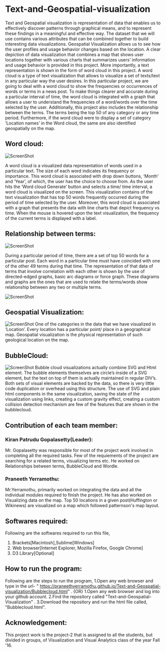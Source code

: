 # Text-and-Geospatial-visualization


Text and Geospatial visualization is representation of data that enables us to effectively discover patterns through graphical means, and to represent these findings in a meaningful and effective way. The dataset that we will use contains various attributes that can be combined together to build interesting data visualizations. Geospatial Visualization allows us to see how the user profiles and usage behavior changes based on the location. A clear depiction of data visualization that combines a map that shows user locations together with various charts that summarizes users’ information and usage behavior is provided in this project. More importantly, a text representation is shown in the form of word cloud in this project. A word cloud is a type of text visualization that allows to visualize a set of texts/text in any particular way the user desires. In this particular project, we are going to deal with a word cloud to show the frequencies or occurrences of words or terms in a news post. To make things clearer and accurate during a particular interval of time, the word cloud is integrated with a graph that allows a user to understand the frequencies of a word/words over the time selected by the user. Additionally, this project also includes the relationship between the terms. The terms being the top 50 of any category or any time period. Furthermore, if the word cloud were to display a set of category ‘Location names’ in the Word cloud, the same are also identified geospatially on the map.

## Word cloud:

![ScreenShot](https://github.com/praneethyerramothu/Text-and-Geospatial-visualization/blob/master/IMG%20SRC/Screen%20Shot%202016-11-14%20at%2013.10.28.png)

A word cloud is a visualized data representation of words used in a particular text. The size of each word indicates its frequency or importance. This word cloud is associated with drop down buttons, ‘Month’ and ‘Year’, of which, the user has the choice to choose from. As the user hits the ‘Word cloud Generate’ button and selects a time/ time interval, a word cloud is visualized on the screen. This visualization contains of the text visualization that has top 50 words frequently occurred during the period of time selected by the user. Moreover, this word cloud is associated with a graph that presents the data with line charts that depict frequency vs time. When the mouse is hovered upon the text visualization, the frequency of the current terms is displayed with a label.

## Relationship between terms:

![ScreenShot](https://github.com/praneethyerramothu/Text-and-Geospatial-visualization/blob/master/IMG%20SRC/Screen%20Shot%202016-11-14%20at%2013.10.59.png)

During a particular period of time, there are a set of top 50 words for a particular post. Each word in a particular time must have coincided with one of the other 49 terms during that time. The representation of that data of terms that involve correlation with each other is shown by the use of directed-edged graphs, basic arc diagrams or force graph. These diagrams and graphs are the ones that are used to relate the terms/words show relationship between any two or multiple terms.

![ScreenShot](https://github.com/praneethyerramothu/Text-and-Geospatial-visualization/blob/master/IMG%20SRC/SScreen%20Shot%202016-11-14%20at%2013.11.46.png)

## Geospatial Visualization:

![ScreenShot](https://github.com/praneethyerramothu/Text-and-Geospatial-visualization/blob/master/IMG%20SRC/Screen%20Shot%202016-11-14%20at%2013.11.32.png)
One of the categories in the data that we have visualized in ‘Location’. Every location has a particular point/ place in a geographical map. Geospatial visualization is the physical representation of such geological location on the map.

## BubbleCloud:

![ScreenShot](https://github.com/praneethyerramothu/Text-and-Geospatial-visualization/blob/master/IMG%20SRC/Screen%20Shot%202016-11-14%20at%2013.12.07.png)
Bubble cloud visualizations actually combine SVG and Html element. The bubble elements themselves are circle’s inside of a SVG element, but the text on top of them is actually maintained in regular DIV’s. Both sets of visual elements are backed by the data, so there is very little code duplication or overhead using this structure. The use of SVG and plain html components in the same visualization, saving the state of the visualization using links, creating a custom gravity effect, creating a custom collision detection mechanism are few of the features that are shown in the bubblecloud.

## Contribution of each team member:

### Kiran Patrudu Gopalasetty(Leader):
Mr. Gopalasetty was responsible for most of the project work involved in completing all the required tasks. Few of the requiements of the project are searching for a related terms, visualizing terms etc.  He worked on Relationships between terms, BubbleCloud and Wordle. 

### Praneeth Yerramothu:
Mr.Yerramothu, primarily worked on integrating the data  and all the individual modules required to finish the project. He has also worked on Visualizing data on the map. Top 50 locations in a given post(Huffington or Wikinews) are visualized on a map which followed patternson's map layout.

## Softwares required:
Following are the softwares required to run this file,
1. Brackets[Macintosh],Sublime[Windows]
2. Web browser[Internet Explorer, Mozilla Firefox, Google Chrome]
3. D3 Library[Optional]

## How to run the program:
Following are the steps to run the program,
1.Open any web browser and type in the url- " https://praneethyerramothu.github.io/Text-and-Geospatial-visualization/Bubblecloud.html" .
         {OR}
1.Open any web browser and log into your github account.
2.Find the repository called "Text-and-Geospatial-Visualization" .
3.Download the repository and run the html file called, "Bubblecloud.html".

## Acknowledgement:

This project work is the project-2 that is assigned to all the students, but divided in groups, of Visualization and Visual Analytics class of the year Fall '16.

